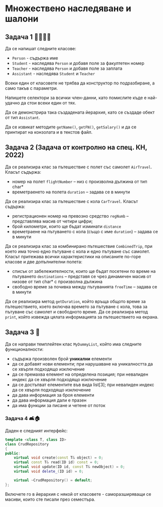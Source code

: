 # Множествено наследяване и шалони

## Задача 1 :man_student::man_teacher:	
Да се напишат следните класове:
- `Person` - съдържа име
- `Student` - наследява `Person` и добавя поле за факултетен номер
- `Teacher` - наследява `Person` и добавя поле за заплата
- `Assistant` - наследява `Student` и `Teacher`

Всеки един от класовете не трябва да конструктор по подразбиране, а само такъв с параметри.

Напишете селектори за всички член-данни, като помислите къде е най-удачно да стои всеки един от тях. 

Да се демонстрира така създадената йерархия, като се създаде обект от тип `Assistant`.

Да се извикат методите `getName()`, `getFN()`, `getSalary()` и да се принтират на конзолата и в текстов файл.

## Задача 2 (Задача от контролно на спец. КН, 2022)
Да се реализира клас за пътешествие с полет със самолет `AirTravel`. Класът съдържа: 
 - номер на полет `flightNumber` – низ с произволна дължина от тип char*
 - времетраенето на полета `duration` – задава се в минути 

Да се реализира клас за пътешествие с кола `CarTravel`. Класът съдържа: 
 - регистрационен номер на превозно средство `regNumb` – представлява масив от четири цифри; 
 - брой километри, които ще бъдат изминати `distance` 
 - времетраене на пътуването с кола (също с име `duration`) – задава се в минути 

Да се реализира клас за комбинирано пътешествие `CombinedTrip`, при което има точно едно пътуване с кола и едно пътуване със самолет. Класът притежава всички характеристики на описаните по-горе класове и две допълнителни полета:  
 - списък от забележителности, които ще бъдат посетени по време на пътуването `destinations` – представя се чрез динамичен масив от низове от тип char* с произволна дължина
 - свободно време за почивка между пътуванията `freeTime` – задава се в минути

Да се реализира метод `getDuration`, който връща общото време за пътешествието, което включва времето за пътуване с кола, това за пътуване със самолет и свободното време. 
Да се реализира метод `print`, който извежда цялата информацията за пътешествието на екрана.

## Задача 3 :page_with_curl:
Да се направи темплейтен клас `MyDummyList`, който има следните функционалности:

* съдържа произволен брой **уникални** елементи
* да се добавят нови елементи; при нарушаване на уникалността да се хвърля подходящо изключение
* да се премахва елемент на определена позиция; при невалиден индекс да се хвърля подходящо изключение
* да се достъпват елементите във вида list[3]; при невалиден индекс да се хвърля подходящо изключение
* да дава информация за броя елементи
* да дава информация дали е празен
* да има функции за писане и четене от поток

### Задача 4 :couch_and_lamp::house:
Даден е следният интерфейс:
```c++
template <class T, class ID>
class CrudRepository
{
public:
    virtual void create(const T& object) = 0;
    virtual const T& read(ID id) const = 0;
    virtual void update(ID id, const T& newObject) = 0;
    virtual void delete_(ID id) = 0;

    virtual ~CrudRepository() = default;
};
```

Включете го в йерархия с някой от класовете - саморазширяващи се масиви, които сте писали през семестъра.
